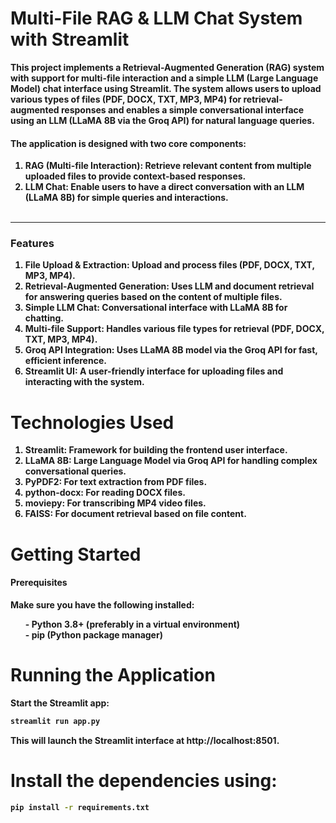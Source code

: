 # **<b>Multi-File RAG & LLM Chat System with Streamlit<b>**

This project implements a Retrieval-Augmented Generation (RAG) system with support for multi-file interaction and a simple LLM (Large Language Model) chat interface
using Streamlit. The system allows users to upload various types of files (PDF, DOCX, TXT, MP3, MP4) for retrieval-augmented responses and enables a
simple conversational interface using an LLM (LLaMA 8B via the Groq API) for natural language queries.<br>

#### The application is designed with two core components:<br>
1. RAG (Multi-file Interaction): Retrieve relevant content from multiple uploaded files to provide context-based responses.<br>
2. LLM Chat: Enable users to have a direct conversation with an LLM (LLaMA 8B) for simple queries and interactions.<br><br>
<hr>

### **Features**
1. File Upload & Extraction: Upload and process files (PDF, DOCX, TXT, MP3, MP4).
2. Retrieval-Augmented Generation: Uses LLM and document retrieval for answering queries based on the content of multiple files.
3. Simple LLM Chat: Conversational interface with LLaMA 8B for chatting.
4. Multi-file Support: Handles various file types for retrieval (PDF, DOCX, TXT, MP3, MP4).
5. Groq API Integration: Uses LLaMA 8B model via the Groq API for fast, efficient inference.
6. Streamlit UI: A user-friendly interface for uploading files and interacting with the system.

# **Technologies Used**
1. Streamlit: Framework for building the frontend user interface.
2. LLaMA 8B: Large Language Model via Groq API for handling complex conversational queries.
3. PyPDF2: For text extraction from PDF files.
4. python-docx: For reading DOCX files.
5. moviepy: For transcribing MP4 video files.
6. FAISS: For document retrieval based on file content.

# **Getting Started**
#### Prerequisites
Make sure you have the following installed:
<ul> 
  - Python 3.8+ (preferably in a virtual environment)<br>
  - pip (Python package manager)
</ul>


# **Running the Application**
Start the Streamlit app: <br>
```bash
streamlit run app.py
```
This will launch the Streamlit interface at http://localhost:8501.

# Install the dependencies using:
```bash
pip install -r requirements.txt
```
